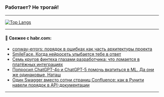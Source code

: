 ### Работает? Не трогай!

---
<!--
#### 🛠️ Technical stack:

![Java](https://img.shields.io/badge/Java-informational?logo=Oracle&style=flat&logoColor=white&color=FF4500)
![Kotlin](https://img.shields.io/badge/Kotlin-informational?logo=Kotlin&style=flat&logoColor=white&color=774D97)
![TS](https://img.shields.io/badge/TypeScript-informational?logo=typeScript&style=flat&logoColor=black&color=017acc)
![Python](https://img.shields.io/badge/Python-informational?logo=Python&style=flat&logoColor=black&color=ffdd54) <br>
![Spring](https://img.shields.io/badge/Spring-informational?logo=Spring&style=flat&logoColor=white&color=6DB33F) 
![SpringBoot](https://img.shields.io/badge/SpringBoot-informational?logo=SpringBoot&style=flat&logoColor=white&color=6DB33F)
![Nest](https://img.shields.io/badge/NestJS-informational?logo=NestJS&style=flat&logoColor=white&color=E0234E) 
![NodeJS](https://img.shields.io/badge/NodeJS-informational?logo=node.js&style=flat&logoColor=white&color=70A760)<br>
![PostgreSQL](https://img.shields.io/badge/PostgreSQL-informational?logo=PostgreSQL&style=flat&logoColor=white&color=DAA520)
![MongoDB](https://img.shields.io/badge/MongoDB-informational?logo=MongoDB&style=flat&logoColor=white&color=870000)
![Apache](https://img.shields.io/badge/Apache-informational?logo=apache&style=flat&logoColor=white&color=f74e28)

___ 
-->

<!--- #### 🛠️ : --->

[![Top Langs](https://github-readme-stats-82jvfl3w3-advtsettinggmailcoms-projects.vercel.app/api/top-langs/?username=zloylis&langs_count=10&hide_title=true&title_color=e6edf3&size_weight=0.5&count_weight=0.5&layout=compact&hide_progress=true&hide_border=true&theme=dracula&hide=css,makefile,cmake)](https://github.com/zloylis)

<!---


####  :octocat:&nbsp;&nbsp; Статистика:

![GitHub stats](https://github-readme-stats-u2qms2cxw-advtsettinggmailcoms-projects.vercel.app/api?username=zloylis&show_icons=true&hide_border=true&theme=dracula&title_color=e6edf3&include_all_commits=true&count_private=true&hide_rank=false&hide_title=true&rank_icon=github)
-->
---

#### 💬 Свежее с habr.com:

<!-- BLOG-POST-LIST:START -->
- [conway-errors: порядок в ошибках как часть архитектуры проекта](https://habr.com/ru/articles/961184/?utm_source=habrahabr&utm_medium=rss&utm_campaign=961184)
- [SmileFace. Когда нейросеть улыбается тебе в ответ](https://habr.com/ru/articles/961178/?utm_source=habrahabr&utm_medium=rss&utm_campaign=961178)
- [Семь кругов финтеха глазами разработчика: что ломается в платёжных интеграциях](https://habr.com/ru/companies/oleg-bunin/articles/955854/?utm_source=habrahabr&utm_medium=rss&utm_campaign=955854)
- [Попросил ChatGPT-4o и ChatGPT-5 помочь вкатиться в ML. Да они же одинаковые, Наташ](https://habr.com/ru/companies/profi_ru/articles/961170/?utm_source=habrahabr&utm_medium=rss&utm_campaign=961170)
- [Один Swagger вместо сотни страниц Confluence: как в Рунити навели порядок в API-документации](https://habr.com/ru/companies/runity/articles/961156/?utm_source=habrahabr&utm_medium=rss&utm_campaign=961156)
<!-- BLOG-POST-LIST:END -->

---
